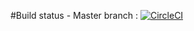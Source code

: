 #Build status - Master branch :
[![CircleCI](https://circleci.com/gh/thomthomgo/PlatformEngine.svg?style=svg)](https://circleci.com/gh/thomthomgo/PlatformEngine)
